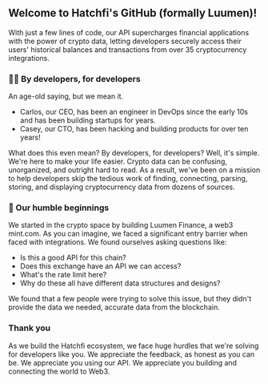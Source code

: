 ## Welcome to Hatchfi's GitHub (formally Luumen)!

With just a few lines of code, our API supercharges financial applications with the power of crypto data, letting developers securely access their users' historical balances and transactions from over 35 cryptocurrency integrations.

### 🧑‍💻 By developers, for developers

An age-old saying, but we mean it.

- Carlos, our CEO, has been an engineer in DevOps since the early 10s and has been building startups for years.
- Casey, our CTO, has been hacking and building products for over ten years!

What does this even mean? By developers, for developers? Well, it's simple. We're here to make your life easier. Crypto data can be confusing, unorganized, and outright hard to read. As a result, we've been on a mission to help developers skip the tedious work of finding, connecting, parsing, storing, and displaying cryptocurrency data from dozens of sources.

### 🐘 Our humble beginnings 

We started in the crypto space by building Luumen Finance, a web3 mint.com. As you can imagine, we faced a significant entry barrier when faced with integrations. We found ourselves asking questions like:

- Is this a good API for this chain?
- Does this exchange have an API we can access?
- What's the rate limit here?
- Why do these all have different data structures and designs?

We found that a few people were trying to solve this issue, but they didn't provide the data we needed, accurate data from the blockchain.

### Thank you

As we build the Hatchfi ecosystem, we face huge hurdles that we're solving for developers like you. We appreciate the feedback, as honest as you can be. We appreciate you using our API. We appreciate you building and connecting the world to Web3. 
